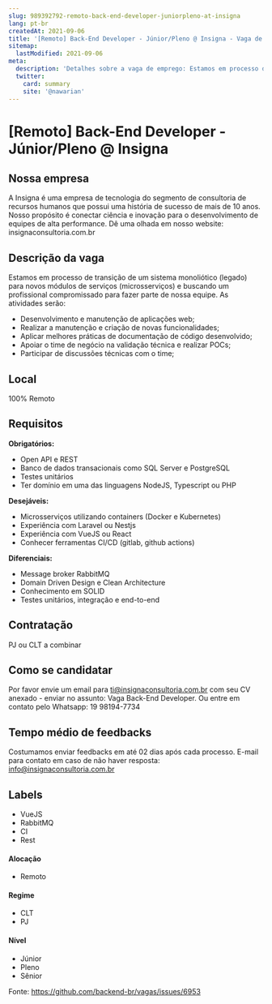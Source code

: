 ```yaml
---
slug: 989392792-remoto-back-end-developer-juniorpleno-at-insigna
lang: pt-br
createdAt: 2021-09-06
title: '[Remoto] Back-End Developer - Júnior/Pleno @ Insigna - Vaga de Emprego'
sitemap:
  lastModified: 2021-09-06
meta:
  description: 'Detalhes sobre a vaga de emprego: Estamos em processo de transição de um sistema monoliótico (legado) para novos módulos de serviços (microsserviços) e buscando um profissional compromissado para fazer parte de nossa equipe. As atividades serão: - Desenvolvimento e manutenção de aplicações web; - Realizar a manutenção e criação de novas funcionalidades; - Aplicar melhores práticas de documentação de código desenvolvido; - Apoiar o time de negócio na validação técnica e realizar POCs; - Participar de discussões técnicas com o time;'
  twitter:
    card: summary
    site: '@nawarian'
---
```


# [Remoto] Back-End Developer - Júnior/Pleno @ Insigna

## Nossa empresa

A Insigna é uma empresa de tecnologia do segmento de consultoria de recursos humanos que possui uma história de sucesso de mais de 10 anos. Nosso propósito é conectar ciência e inovação para o desenvolvimento de equipes de alta performance. Dê uma olhada em nosso website: insignaconsultoria.com.br 

## Descrição da vaga

Estamos em processo de transição de um sistema monoliótico (legado) para novos módulos de serviços (microsserviços) e buscando um profissional compromissado para fazer parte de nossa equipe. As atividades serão:
- Desenvolvimento e manutenção de aplicações web;
- Realizar a manutenção e criação de novas funcionalidades;
- Aplicar melhores práticas de documentação de código desenvolvido;
- Apoiar o time de negócio na validação técnica e realizar POCs;
- Participar de discussões técnicas com o time;

## Local

100% Remoto

## Requisitos

**Obrigatórios:**
- Open API e REST
- Banco de dados transacionais como SQL Server e PostgreSQL
- Testes unitários
- Ter domínio em uma das linguagens NodeJS, Typescript ou PHP

**Desejáveis:**
- Microsserviços utilizando containers (Docker e Kubernetes)
- Experiência com Laravel ou Nestjs
- Experiência com VueJS ou React
- Conhecer ferramentas CI/CD (gitlab, github actions)

**Diferenciais:**
- Message broker RabbitMQ
- Domain Driven Design e Clean Architecture
- Conhecimento em SOLID
- Testes unitários, integração e end-to-end

## Contratação

PJ ou CLT a combinar

## Como se candidatar

Por favor envie um email para ti@insignaconsultoria.com.br com seu CV anexado - enviar no assunto: Vaga Back-End Developer. Ou entre em contato pelo Whatsapp: 19 98194-7734

## Tempo médio de feedbacks

Costumamos enviar feedbacks em até 02 dias após cada processo.
E-mail para contato em caso de não haver resposta: info@insignaconsultoria.com.br

## Labels
- VueJS
- RabbitMQ
- CI
- Rest

#### Alocação
- Remoto

#### Regime
- CLT
- PJ

#### Nível
- Júnior
- Pleno
- Sênior



Fonte: https://github.com/backend-br/vagas/issues/6953